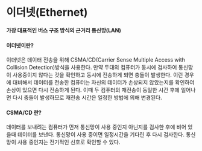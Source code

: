 # 이더넷(Ethernet)
__가장 대표적인 버스 구조 방식의 근거리 통신망(LAN)__

#### 이더넷이란?
이더넷은 데이터 전송을 위해 CSMA/CD(Carrier Sense Multiple Access with Collision Detection)방식을 사용한다. 
만약 두대의 컴퓨터가 동시에 검사하여 통신망이 사용중이지 않다는 것을 확인하고 동시에 전송하게 되면 충돌이 발생한다. 이런 경우에 대비해서 데이터를 전송한 컴퓨터는 자신의 데이터가 손상되지 않았는지를 확인하여 손상이 있으면 다시 전송하게 된다. 이때 두 컴퓨터의 재전송이 동일한 시간 후에 일어나면 다시 충돌이 발생하므로 재전송 시간은 일정한 방법에 의해 변경된다.

#### CSMA/CD 란?
데이터를 보내려는 컴퓨터가 먼저 통신망이 사용 중인지 아닌지를 검사한 후에 비어 있을때 데이터를 보낸다. 통신망이 사용 중이면 일정시간을 기다린 후 다시 검사한다. 통신망이 사용 중인지는 전기적인 신호로 확인할 수 있다. 
